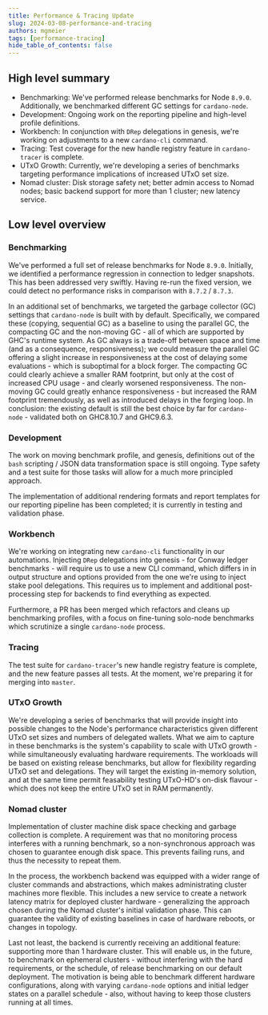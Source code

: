 ```yaml
---
title: Performance & Tracing Update
slug: 2024-03-08-performance-and-tracing
authors: mgmeier
tags: [performance-tracing]
hide_table_of_contents: false
---
```


## High level summary

* Benchmarking: We've performed release benchmarks for Node `8.9.0`. Additionally, we benchmarked different GC settings for `cardano-node`.
* Development: Ongoing work on the reporting pipeline and high-level profile definitions.
* Workbench: In conjunction with `DRep` delegations in genesis, we're working on adjustments to a new `cardano-cli` command.
* Tracing: Test coverage for the new handle registry feature in `cardano-tracer` is complete.
* UTxO Growth: Currently, we're developing a series of benchmarks targeting performance implications of increased UTxO set size.
* Nomad cluster: Disk storage safety net; better admin access to Nomad nodes; basic backend support for more than 1 cluster; new latency service.

## Low level overview


### Benchmarking

We've performed a full set of release benchmarks for Node `8.9.0`. Initially, we identified a performance regression in connection to ledger snapshots. This has been addressed very swiftly.
Having re-run the fixed version, we could detect no performance risks in comparison with `8.7.2` / `8.7.3`.  

In an additional set of benchmarks, we targeted the garbage collector (GC) settings that `cardano-node` is built with by default. Specifically, we compared these (copying, sequential GC) as a baseline
to using the parallel GC, the compacting GC and the non-moving GC - all of which are supported by GHC's runtime system. As GC always is a trade-off between space and time (and as a consequence, responsiveness);
we could measure the parallel GC offering a slight increase in responsiveness at the cost of delaying some evaluations - which is suboptimal for a block forger. The compacting GC could clearly
achieve a smaller RAM footprint, but only at the cost of increased CPU usage - and clearly worsened responsiveness. The non-moving GC could greatly enhance responsiveness - but increased the RAM footprint tremendously, as
well as introduced delays in the forging loop. In conclusion: the existing default is still the best choice by far for `cardano-node` - validated both on GHC8.10.7 and GHC9.6.3.

### Development


The work on moving benchmark profile, and genesis, definitions out of the `bash` scripting / JSON data transformation space is still ongoing. Type safety and a test suite for those tasks
will allow for a much more principled approach.  

The implementation of additional rendering formats and report templates for our reporting pipeline has been completed; it is currently in testing and validation phase.

### Workbench

We're working on integrating new `cardano-cli` functionality in our automations. Injecting `DRep` delegations into genesis - for Conway ledger benchmarks - will require us
to use a new CLI command, which differs in in output structure and options provided from the one we're using to inject stake pool delegations. This requires us to
implement and additional post-processing step for backends to find everything as expected.

Furthermore, a PR has been merged which refactors and cleans up benchmarking profiles, with a focus on fine-tuning solo-node benchmarks which scrutinize a single `cardano-node` process.

### Tracing

The test suite for `cardano-tracer`'s new handle registry feature is complete, and the new feature passes all tests. At the moment, we're
preparing it for merging into `master`.

### UTxO Growth

We're developing a series of benchmarks that will provide insight into possible changes to the Node's performance characteristics given different UTxO set sizes and numbers of delegated wallets.
What we aim to capture in these benchmarks is the system's capability to scale with UTxO growth - while simultaneously evaluating hardware requirements. The workloads will be based on existing release benchmarks, but allow for flexibility regarding UTxO set and delegations. They will target the existing in-memory solution, and at the same time permit feasability testing UTxO-HD's on-disk
flavour - which does not keep the entire UTxO set in RAM permanently.

### Nomad cluster

Implementation of cluster machine disk space checking and garbage collection is complete. A requirement was that no
monitoring process interferes with a running benchmark, so a non-synchronous approach was chosen to guarantee enough disk space. This prevents failing
runs, and thus the necessity to repeat them.  

In the process, the workbench backend was equipped with a wider range of cluster commands and abstractions, which makes administrating cluster
machines more flexible. This includes a new service to create a network latency matrix for deployed cluster hardware - generalizing the approach
chosen during the Nomad cluster's initial validation phase. This can guarantee the validity of existing baselines in case of hardware reboots, or changes
in topology.  

Last not least, the backend is currently receiving an additional feature: supporting more than 1 hardware cluster. This will enable us,
in the future, to benchmark on ephemeral clusters - without interfering with the hard requirements, or the schedule, of release benchmarking
on our default deployment. The motivation is being able to benchmark different hardware configurations, along with varying `cardano-node` options and
initial ledger states on a parallel schedule - also, without having to keep those clusters running at all times.
